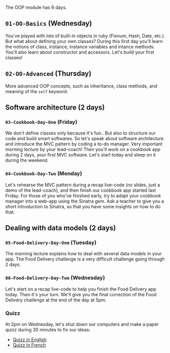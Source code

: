 The OOP module has 6 days.

## `01-OO-Basics` (Wednesday)

You've played with lots of built-in objects in ruby (Fixnum, Hash, Date, etc.). But what about defining your own classes? During this first day you'll learn the notions of class, instance, instance variables and intance methods. You'll also learn about constructor and accessors. Let's build your first classes!

## `02-OO-Advanced` (Thursday)
More advanced OOP concepts, such as inheritance, class methods, and meaning
of the `self` keyword.

## Software architecture (2 days)

### `03-Cookbook-Day-One` (Friday)

We don't define classes only because it's fun.. But also to structure our code and build smart softwares. So let's speak about software architecture and introduce the MVC pattern by coding a to-do manager. Very important morning lecture by your lead-coach! Then you'll work on a cookbook app during 2 days, your first MVC software. Let's start today and sleep on it during the weekend.

### `04-Cookbook-Day-Two` (Monday)

Let's rehearse the MVC pattern during a recap live-code (no slides, just a demo of the lead-coach), and then finish our cookbook app started last Friday. For those of you who've finished early, try to adapt your cookbook manager into a web-app using the Sinatra gem. Ask a teacher to give you a short introduction to Sinatra, so that you have some insights on how to do that.

## Dealing with data models (2 days)

### `05-Food-Delivery-Day-One` (Tuesday)
The morning lecture explains how to deal with several data models in your app. The Food Delivery challenge is a very difficult challenge going through 2 days.

### `06-Food-Delivery-Day-Two` (Wednesday)
Let's start on a recap live-code to help you finish the Food Delivery app today. Then it's your turn. We'll give you the final correction of the Food Delivery challenge at the end of the day at 5pm.

### Quizz

At 2pm on Wednesday, let's shut down our computers and make a paper quizz during 30 minutes to fix our ideas:

- [Quizz in English](https://github.com/lewagon/quizzes/raw/gh-pages/pdf/2-oop-english.pdf)
- [Quizz in French](https://github.com/lewagon/quizzes/raw/gh-pages/pdf/2-oop-french.pdf)
